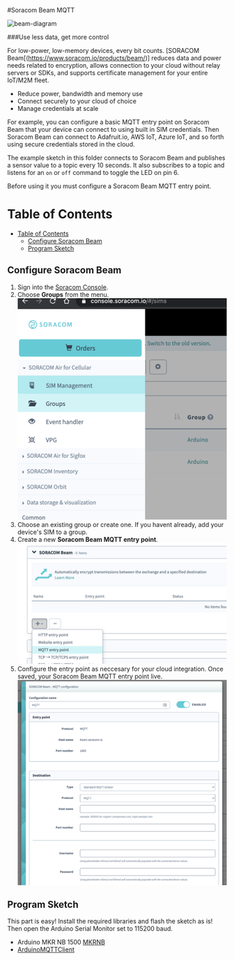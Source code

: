 #Soracom Beam MQTT

![beam-diagram](https://www.soracom.io/wp-content/uploads/2018/08/Screen-Shot-2018-08-08-at-3.01.26-PM.png)

###Use less data, get more control

For low-power, low-memory devices, every bit counts.
[SORACOM Beam[(https://www.soracom.io/products/beam/)] reduces data and power needs related to encryption, allows connection to your cloud without relay servers or SDKs, and supports certificate management for your entire IoT/M2M fleet.

- Reduce power, bandwidth and memory use
- Connect securely to your cloud of choice
- Manage credentials at scale

For example, you can configure a basic MQTT entry point on Soracom Beam that your device can connect to using built in SIM credentials. Then Soracom Beam can connect to Adafruit.io, AWS IoT, Azure IoT, and so forth using secure credentials stored in the cloud.


The example sketch in this folder connects to Soracom Beam and publishes a sensor value to a topic every 10 seconds. It also subscribes to a topic and listens for an ```on``` or ```off``` command to toggle the LED on pin 6. 

Before using it you must configure a Soracom Beam MQTT entry point.


# Table of Contents
- [Table of Contents](#table-of-contents)
  - [Configure Soracom Beam](#configure-soracom-beam)
  - [Program Sketch](#program-sketch)


## Configure Soracom Beam

1. Sign into the [Soracom Console](https://console.soracom.io/).
2. Choose **Groups** from the menu.
![beam-groups](../../../content/beam-groups.png)
3. Choose an existing group or create one. If you havent already, add your device's SIM to a group. 
4. Create a new **Soracom Beam MQTT entry point**.
![beam-create-entry](../../../content/beam-create-entry.png)
5. Configure the entry point as neccesary for your cloud integration. Once saved, your Soracom Beam MQTT entry point live.
![beam-config](../../../content/beam-config.png)

## Program Sketch

This part is easy! Install the required libraries and flash the sketch as is! Then open the Arduino Serial Monitor set to 115200 baud. 

- Arduino MKR NB 1500 [MKRNB](https://github.com/arduino-libraries/MKRNB)
- [ArduinoMQTTClient](https://github.com/arduino-libraries/ArduinoMqttClient)